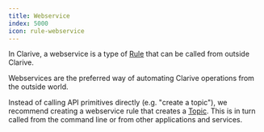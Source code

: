 ```yaml
---
title: Webservice
index: 5000
icon: rule-webservice
---
```


In Clarive, a webservice is a type of [Rule](/concepts/rule) that can be called from outside Clarive.

Webservices are the preferred way of automating Clarive operations from the outside world.

Instead of calling API primitives directly (e.g. "create a topic"), we recommend creating a webservice rule that creates
a [Topic](/concepts/topic).  This is in turn called from the command line or from other applications and services.
